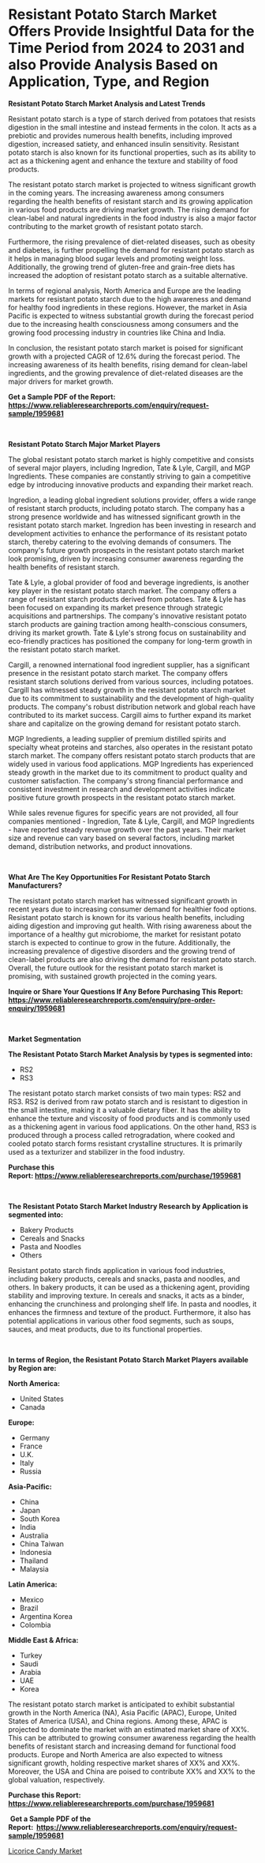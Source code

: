<p><h1>Resistant Potato Starch Market Offers Provide Insightful Data for the Time Period from 2024 to 2031 and also Provide Analysis Based on Application, Type, and Region</h1></p><p><strong>Resistant Potato Starch Market Analysis and Latest Trends</strong></p>
<p><p>Resistant potato starch is a type of starch derived from potatoes that resists digestion in the small intestine and instead ferments in the colon. It acts as a prebiotic and provides numerous health benefits, including improved digestion, increased satiety, and enhanced insulin sensitivity. Resistant potato starch is also known for its functional properties, such as its ability to act as a thickening agent and enhance the texture and stability of food products.</p><p>The resistant potato starch market is projected to witness significant growth in the coming years. The increasing awareness among consumers regarding the health benefits of resistant starch and its growing application in various food products are driving market growth. The rising demand for clean-label and natural ingredients in the food industry is also a major factor contributing to the market growth of resistant potato starch.</p><p>Furthermore, the rising prevalence of diet-related diseases, such as obesity and diabetes, is further propelling the demand for resistant potato starch as it helps in managing blood sugar levels and promoting weight loss. Additionally, the growing trend of gluten-free and grain-free diets has increased the adoption of resistant potato starch as a suitable alternative.</p><p>In terms of regional analysis, North America and Europe are the leading markets for resistant potato starch due to the high awareness and demand for healthy food ingredients in these regions. However, the market in Asia Pacific is expected to witness substantial growth during the forecast period due to the increasing health consciousness among consumers and the growing food processing industry in countries like China and India.</p><p>In conclusion, the resistant potato starch market is poised for significant growth with a projected CAGR of 12.6% during the forecast period. The increasing awareness of its health benefits, rising demand for clean-label ingredients, and the growing prevalence of diet-related diseases are the major drivers for market growth.</p></p>
<p><strong>Get a Sample PDF of the Report:&nbsp; <a href="https://www.reliableresearchreports.com/enquiry/request-sample/1959681">https://www.reliableresearchreports.com/enquiry/request-sample/1959681</a></strong></p>
<p>&nbsp;</p>
<p><strong>Resistant Potato Starch Major Market Players</strong></p>
<p><p>The global resistant potato starch market is highly competitive and consists of several major players, including Ingredion, Tate & Lyle, Cargill, and MGP Ingredients. These companies are constantly striving to gain a competitive edge by introducing innovative products and expanding their market reach.</p><p>Ingredion, a leading global ingredient solutions provider, offers a wide range of resistant starch products, including potato starch. The company has a strong presence worldwide and has witnessed significant growth in the resistant potato starch market. Ingredion has been investing in research and development activities to enhance the performance of its resistant potato starch, thereby catering to the evolving demands of consumers. The company's future growth prospects in the resistant potato starch market look promising, driven by increasing consumer awareness regarding the health benefits of resistant starch.</p><p>Tate & Lyle, a global provider of food and beverage ingredients, is another key player in the resistant potato starch market. The company offers a range of resistant starch products derived from potatoes. Tate & Lyle has been focused on expanding its market presence through strategic acquisitions and partnerships. The company's innovative resistant potato starch products are gaining traction among health-conscious consumers, driving its market growth. Tate & Lyle's strong focus on sustainability and eco-friendly practices has positioned the company for long-term growth in the resistant potato starch market.</p><p>Cargill, a renowned international food ingredient supplier, has a significant presence in the resistant potato starch market. The company offers resistant starch solutions derived from various sources, including potatoes. Cargill has witnessed steady growth in the resistant potato starch market due to its commitment to sustainability and the development of high-quality products. The company's robust distribution network and global reach have contributed to its market success. Cargill aims to further expand its market share and capitalize on the growing demand for resistant potato starch.</p><p>MGP Ingredients, a leading supplier of premium distilled spirits and specialty wheat proteins and starches, also operates in the resistant potato starch market. The company offers resistant potato starch products that are widely used in various food applications. MGP Ingredients has experienced steady growth in the market due to its commitment to product quality and customer satisfaction. The company's strong financial performance and consistent investment in research and development activities indicate positive future growth prospects in the resistant potato starch market.</p><p>While sales revenue figures for specific years are not provided, all four companies mentioned - Ingredion, Tate & Lyle, Cargill, and MGP Ingredients - have reported steady revenue growth over the past years. Their market size and revenue can vary based on several factors, including market demand, distribution networks, and product innovations.</p></p>
<p>&nbsp;</p>
<p><strong>What Are The Key Opportunities For Resistant Potato Starch Manufacturers?</strong></p>
<p><p>The resistant potato starch market has witnessed significant growth in recent years due to increasing consumer demand for healthier food options. Resistant potato starch is known for its various health benefits, including aiding digestion and improving gut health. With rising awareness about the importance of a healthy gut microbiome, the market for resistant potato starch is expected to continue to grow in the future. Additionally, the increasing prevalence of digestive disorders and the growing trend of clean-label products are also driving the demand for resistant potato starch. Overall, the future outlook for the resistant potato starch market is promising, with sustained growth projected in the coming years.</p></p>
<p><strong>Inquire or Share Your Questions If Any Before Purchasing This Report: <a href="https://www.reliableresearchreports.com/enquiry/pre-order-enquiry/1959681">https://www.reliableresearchreports.com/enquiry/pre-order-enquiry/1959681</a></strong></p>
<p>&nbsp;</p>
<p><strong>Market Segmentation</strong></p>
<p><strong>The Resistant Potato Starch Market Analysis by types is segmented into:</strong></p>
<p><ul><li>RS2</li><li>RS3</li></ul></p>
<p><p>The resistant potato starch market consists of two main types: RS2 and RS3. RS2 is derived from raw potato starch and is resistant to digestion in the small intestine, making it a valuable dietary fiber. It has the ability to enhance the texture and viscosity of food products and is commonly used as a thickening agent in various food applications. On the other hand, RS3 is produced through a process called retrogradation, where cooked and cooled potato starch forms resistant crystalline structures. It is primarily used as a texturizer and stabilizer in the food industry.</p></p>
<p><strong>Purchase this Report:&nbsp;<a href="https://www.reliableresearchreports.com/purchase/1959681">https://www.reliableresearchreports.com/purchase/1959681</a></strong></p>
<p>&nbsp;</p>
<p><strong>The Resistant Potato Starch Market Industry Research by Application is segmented into:</strong></p>
<p><ul><li>Bakery Products</li><li>Cereals and Snacks</li><li>Pasta and Noodles</li><li>Others</li></ul></p>
<p><p>Resistant potato starch finds application in various food industries, including bakery products, cereals and snacks, pasta and noodles, and others. In bakery products, it can be used as a thickening agent, providing stability and improving texture. In cereals and snacks, it acts as a binder, enhancing the crunchiness and prolonging shelf life. In pasta and noodles, it enhances the firmness and texture of the product. Furthermore, it also has potential applications in various other food segments, such as soups, sauces, and meat products, due to its functional properties.</p></p>
<p>&nbsp;</p>
<p><strong>In terms of Region, the Resistant Potato Starch Market Players available by Region are:</strong></p>
<p>
    <p> <strong> North America: </strong>
        <ul>
            <li>United States</li>
            <li>Canada</li>
        </ul>
        </p> 
    <p> <strong> Europe: </strong>
        <ul>
            <li>Germany</li>
            <li>France</li>
            <li>U.K.</li>
            <li>Italy</li>
            <li>Russia</li>
        </ul>
        </p> 
    <p> <strong> Asia-Pacific: </strong>
        <ul>
            <li>China</li>
            <li>Japan</li>
            <li>South Korea</li>
            <li>India</li>
            <li>Australia</li>
            <li>China Taiwan</li>
            <li>Indonesia</li>
            <li>Thailand</li>
            <li>Malaysia</li>
        </ul>
        </p> 
    <p> <strong> Latin America: </strong>
        <ul>
            <li>Mexico</li>
            <li>Brazil</li>
            <li>Argentina Korea</li>
            <li>Colombia</li>
        </ul>
        </p> 
    <p> <strong> Middle East & Africa: </strong>
        <ul>
            <li>Turkey</li>
            <li>Saudi</li>
            <li>Arabia</li>
            <li>UAE</li>
            <li>Korea</li>
        </ul>
    </p>
    </p>
<p><p>The resistant potato starch market is anticipated to exhibit substantial growth in the North America (NA), Asia Pacific (APAC), Europe, United States of America (USA), and China regions. Among these, APAC is projected to dominate the market with an estimated market share of XX%. This can be attributed to growing consumer awareness regarding the health benefits of resistant starch and increasing demand for functional food products. Europe and North America are also expected to witness significant growth, holding respective market shares of XX% and XX%. Moreover, the USA and China are poised to contribute XX% and XX% to the global valuation, respectively.</p></p>
<p><strong>Purchase this Report: <a href="https://www.reliableresearchreports.com/purchase/1959681">https://www.reliableresearchreports.com/purchase/1959681</a></strong></p>
<p>&nbsp;<strong>Get a Sample PDF of the Report:&nbsp;&nbsp;<a href="https://www.reliableresearchreports.com/enquiry/request-sample/1959681">https://www.reliableresearchreports.com/enquiry/request-sample/1959681</a></strong></p>
<p><strong></strong></p>
<p><p><a href="https://github.com/CliffMedina6/Market-Research-Report-List-2/blob/main/licorice-candy-market.md">Licorice Candy Market</a></p></p>
